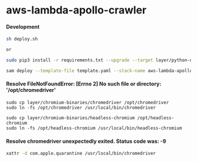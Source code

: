 # aws-lambda-apollo-crawler

#### Development
```bash
sh deploy.sh

or

sudo pip3 install -r requirements.txt --upgrade --target layer/python-dependencies

sam deploy --template-file template.yaml --stack-name aws-lambda-apollo-crawler --s3-bucket cain-2022 --region ap-northeast-1 --profile default --capabilities CAPABILITY_NAMED_IAM
```

#### Resolve FileNotFoundError: [Errno 2] No such file or directory: '/opt/chromedriver'
```
sudo cp layer/chromium-binaries/chromedriver /opt/chromedriver
sudo ln -fs /opt/chromedriver /usr/local/bin/chromedriver

sudo cp layer/chromium-binaries/headless-chromium /opt/headless-chromium
sudo ln -fs /opt/headless-chromium /usr/local/bin/headless-chromium
```

#### Resolve chromedriver unexpectedly exited. Status code was: -9
```bash
xattr -d com.apple.quarantine /usr/local/bin/chromedriver
```
